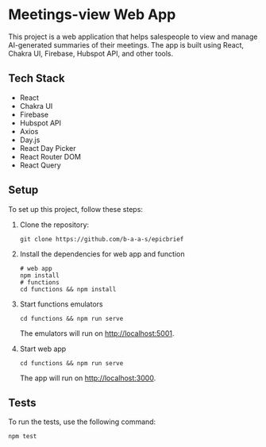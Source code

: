 # Meetings-view Web App

This project is a web application that helps salespeople to view and manage AI-generated summaries of their meetings. The app is built using React, Chakra UI, Firebase, Hubspot API, and other tools.

## Tech Stack

- React
- Chakra UI
- Firebase
- Hubspot API
- Axios
- Day.js
- React Day Picker
- React Router DOM
- React Query

## Setup

To set up this project, follow these steps:

1. Clone the repository:

   ```
   git clone https://github.com/b-a-a-s/epicbrief
   ```

2. Install the dependencies for web app and function

   ```
   # web app 
   npm install
   # functions
   cd functions && npm install
   
   ```

4. Start functions emulators

   ```
   cd functions && npm run serve
   ```

   The emulators will run on [http://localhost:5001](http://localhost:5001).

5. Start web app

   ```
   cd functions && npm run serve
   ```

   The app will run on [http://localhost:3000](http://localhost:3000).


## Tests

To run the tests, use the following command:

```
npm test
```
